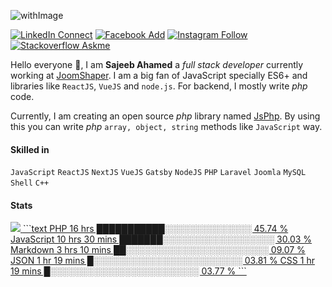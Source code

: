 ![withImage](https://user-images.githubusercontent.com/5783354/87874032-3d85dc80-c9e8-11ea-8eb7-d8ae7bc84376.png)

[![LinkedIn Connect](https://img.shields.io/badge/%20-Connect-black?color=14171A&labelColor=0576b5&logo=linkedin&logoColor=ffffff&style=for-the-badge)](https://www.linkedin.com/in/sisylana/) [![Facebook Add](https://img.shields.io/badge/%20-Add-black?color=14171A&labelColor=0b83ef&logo=facebook&logoColor=ffffff&style=for-the-badge)](https://www.facebook.com/ahamed.sajeeb.sisylana/) [![Instagram Follow](https://img.shields.io/badge/%20-Follow-black?color=14171A&labelColor=cc345a&logo=instagram&logoColor=ffffff&style=for-the-badge)](https://www.instagram.com/sajeeb07ahamed/) [![Stackoverflow Askme](https://img.shields.io/badge/%20-Ask-black?color=14171A&labelColor=ee7c23&logo=stackoverflow&logoColor=ffffff&style=for-the-badge)](https://stackoverflow.com/users/4610740/sajeeb-ahamed)



Hello everyone :raised_hands:, I am **Sajeeb Ahamed** a *full stack developer* currently working at [JoomShaper](https://joomshaper.com). I am a big fan of JavaScript specially ES6+ and libraries like `ReactJS`, `VueJS` and `node.js`. For backend, I mostly write *php* code.

Currently, I am creating an open source *php* library named [JsPhp](https://github.com/ahamed/JsPhp). By using this you can write *php* `array, object, string` methods like `JavaScript` way.

#### Skilled in
`JavaScript` `ReactJS` `NextJS` `VueJS` `Gatsby` `NodeJS` `PHP` `Laravel` `Joomla` `MySQL` `Shell` `C++`

#### Stats
<a href="https://github.com/ahamed/JsPhp">
  <img src="https://github-readme-stats.vercel.app/api?username=ahamed&show_icons=true" />
</a>
<a href="#">
<!--START_SECTION:waka-->
```text
PHP         16 hrs              ███████████░░░░░░░░░░░░░░   45.74 % 
JavaScript  10 hrs 30 mins      ███████░░░░░░░░░░░░░░░░░░   30.03 % 
Markdown    3 hrs 10 mins       ██░░░░░░░░░░░░░░░░░░░░░░░   09.07 % 
JSON        1 hr 19 mins        █░░░░░░░░░░░░░░░░░░░░░░░░   03.81 % 
CSS         1 hr 19 mins        █░░░░░░░░░░░░░░░░░░░░░░░░   03.77 %
```
<!--END_SECTION:waka-->
</a>
